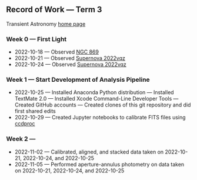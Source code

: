 ## Record of Work &mdash; Term 3

Transient Astronomy [home page](./)

### Week 0 &mdash; First Light

* 2022-10-18 &mdash; Observed [NGC 869](.2022-10-1819-NGC_869/index.html)
* 2022-10-21 &mdash; Observed [Supernova 2022vqz](./2022-10-2122-SN_2022vqz/index.html)
* 2022-10-24 &mdash; Observed [Supernova 2022vqz](./2022-10-2425-SN_2022vqz/index.html)

### Week 1 &mdash; Start Development of Analysis Pipeline

* 2022-10-25 &mdash; Installed Anaconda Python distribution &mdash; Installed TextMate 2.0 &mdash; Installed Xcode Command-Line Developer Tools &mdash; Created GitHub accounts &mdash; Created clones of this git repository and did first shared edits
* 2022-10-29 &mdash; Created Jupyter notebooks to calibrate FITS files using [ccdproc](https://ccdproc.readthedocs.io/en/latest/)

### Week 2 &mdash; 

* 2022-11-02 &mdash; Calibrated, aligned, and stacked data taken on 2022-10-21, 2022-10-24, and 2022-10-25
* 2022-11-05 &mdash; Performed aperture-annulus photometry on data taken on 2022-10-21, 2022-10-24, and 2022-10-25
